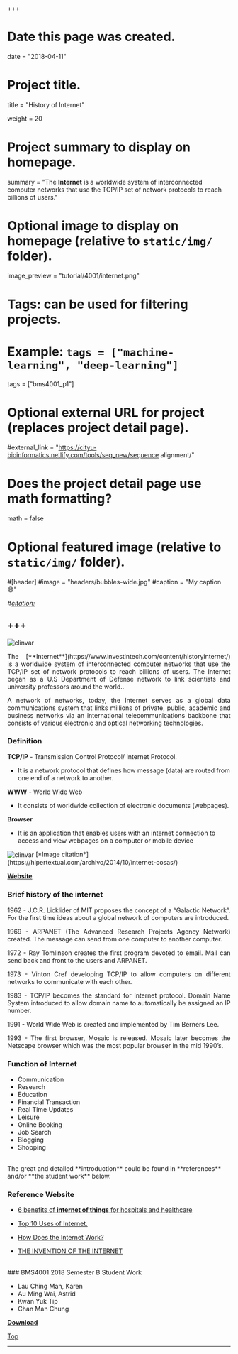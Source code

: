 +++
# Date this page was created.
date = "2018-04-11"

# Project title.
title = "History of Internet"

weight = 20
# Project summary to display on homepage.
summary = "The **Internet** is a worldwide system of interconnected computer networks that use the TCP/IP set of network protocols to reach billions of users."

# Optional image to display on homepage (relative to `static/img/` folder).
image_preview = "tutorial/4001/internet.png"

# Tags: can be used for filtering projects.
# Example: `tags = ["machine-learning", "deep-learning"]`
tags = ["bms4001_p1"]

# Optional external URL for project (replaces project detail page).
#external_link = "https://cityu-bioinformatics.netlify.com/tools/seq_new/sequence alignment/"


# Does the project detail page use math formatting?
math = false

# Optional featured image (relative to `static/img/` folder).
#[header]
#image = "headers/bubbles-wide.jpg"
#caption = "My caption :smile:"

#*[citation:](http://www.sequence-alignment.com/)*

+++
---
<img src="/img/tutorial/4001/internet.png" alt="clinvar" align="center">

<span id="top"></span>

<p align="justify">The [**Internet**](https://www.investintech.com/content/historyinternet/) is a worldwide system of interconnected computer networks that use the TCP/IP set of network protocols to reach billions of users. The Internet began as a U.S Department of Defense network to link scientists and university professors around the world.. 

<p align="justify">A network of networks, today, the Internet serves as a global data communications system that links millions of private, public, academic and business networks via an international telecommunications backbone that consists of various electronic and optical networking technologies.

### Definition

**TCP/IP** - Transmission Control Protocol/ Internet Protocol.

* It is a network protocol that defines how message (data) are routed from one end of a network to another.

**WWW**  - World Wide Web              

* It consists of worldwide collection of electronic documents (webpages).

**Browser**  

* It is an application that enables users with an internet connection to access and view webpages on a computer or mobile device

<img src="/img/tutorial/4001/internet2.jpg" alt="clinvar" align="center">
[*Image citation*](https://hipertextual.com/archivo/2014/10/internet-cosas/)

[**Website**](https://www.investintech.com/content/historyinternet/)

### Brief history of the internet

<p align="justify">1962 - J.C.R. Licklider of MIT proposes the concept of a “Galactic Network”. For the first time ideas about a global network of computers are introduced. 

<p align="justify">1969 - ARPANET (The Advanced Research Projects Agency Network) created. The message can send from one computer to another computer.

<p align="justify">1972 - Ray Tomlinson creates the first program devoted to email. Mail can send back and front to the users and ARPANET.

<p align="justify">1973 - Vinton Cref developing TCP/IP to allow computers on different networks to communicate with each other.

<p align="justify">1983 - TCP/IP becomes the standard for internet protocol. Domain Name System introduced to allow domain name to automatically be assigned an IP number.

<p align="justify">1991 - World Wide Web is created and implemented by Tim Berners Lee.

<p align="justify">1993 - The first browser, Mosaic is released. Mosaic later becomes the Netscape browser which was the most popular browser in the mid 1990’s.

### Function of Internet

* Communication
* Research
* Education
* Financial Transaction
* Real Time Updates
* Leisure
* Online Booking
* Job Search
* Blogging
* Shopping

<br>
The great and detailed **introduction** could be found in **references** and/or **the student work** below.

### Reference Website

* [6 benefits of **internet of things** for hospitals and healthcare](https://readwrite.com/2016/07/18/top-6-benefits-internet-things-iot-hospitals-healthcare-facilities-ht1/)

* [Top 10 Uses of Internet.](http://top-10-list.org/2013/06/22/top-10-uses-of-internet/2)

* [How Does the Internet Work?](https://web.stanford.edu/class/msande91si/www-spr04/readings/week1/InternetWhitepaper.htm)

* [THE INVENTION OF THE INTERNET](http://www.history.com/topics/inventions/invention-of-the-internet)

<br>
### BMS4001 2018 Semester B Student Work

* Lau Ching Man, Karen   
* Au Ming Wai, Astrid        
* Kwan Yuk Tip	        
* Chan Man Chung             

[**Download**](https://doc-04-b4-docs.googleusercontent.com/docs/securesc/e26fd49upnna624jdr6rqrvfbll89ce5/aq88ntckbnrlln8o5soep9sui6he2civ/1524924000000/07193667370322989573/07193667370322989573/1XcY_4At2wcsauVJMmsgIuhdtJdjZdGDf?e=download)

[<i class="fa fa-hand-o-up fa-1x "></i>Top](#top)

---